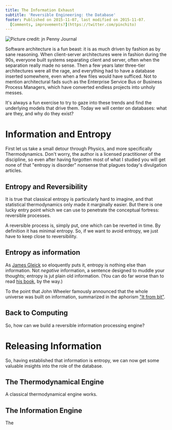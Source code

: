 ```yaml
---
title: The Information Exhaust
subtitle: 'Reversible Engineering: the Database'
footer: Published on 2015-11-07, last modified on 2015-11-07.
  [Comments, improvements?](https://twitter.com/pinchito)
---
```


![Picture credit: [jn Penny Journal](https://commons.wikimedia.org/wiki/File:Hibernia_locomotive.png)](pics/information-exhaust.jpg "Hibernia locomotive")

Software architecture is a fun beast:
it is as much driven by fashion as by sane reasoning.
When client-server architectures were in fashion during the 90s,
everyone built systems separating client and server,
often when the separation really made no sense.
Then a few years later three-tier architectures were all the rage,
and everything had to have a database inserted somewhere,
even when a few files would have sufficed.
Not to mention architectural fads such as the Enterprise Service Bus
or Business Process Managers,
which have converted endless projects into unholy messes.

It's always a fun exercise to try to gaze into these trends and find the underlying models that drive them.
Today we will center on databases: what are they, and why do they exist?

# Information and Entropy

First let us take a small detour through Physics,
and more specifically Thermodynamics.
Don't worry, the author is a licensed practitioner of the discipline,
so even after having forgotten most of what I studied
you will get none of that "entropy is disorder" nonsense
that plagues today's divulgation articles.

## Entropy and Reversibility

It is true that classical entropy is particularly hard to imagine,
and that statistical thermodynamics only made it marginally easier.
But there is one lucky entry point which we can use to penetrate
the conceptual fortress: reversible processes.

A reversible process is, simply put, one which can be reverted in time.
By definition it has minimal entropy.
So, if we want to avoid entropy,
we just have to keep close to reversibility.

## Entropy as information

As [James Gleick](https://www.youtube.com/watch?v=p51_qWPsTOA)
so eloquently puts it,
entropy is nothing else than information.
Not _negative_ information, a sentence designed to muddle your thoughts;
entropy is jut plain old information.
(You can do far worse than to read [his book](https://en.wikipedia.org/wiki/The_Information:_A_History,_a_Theory,_a_Flood),
by the way.)

To the point that John Wheeler famously announced that
the whole universe was built on information,
summarized in the aphorism
["It from bit"](http://authors.library.caltech.edu/15184/1/Misner2009p1638Phys_Today.pdf).

## Back to Computing

So, how can we build a reversible information processing engine?

# Releasing Information

So, having established that information is entropy,
we can now get some valuable insights into the role of the database.

## 

## The Thermodynamical Engine

A classical thermodynamical engine works.

## The Information Engine

The 

